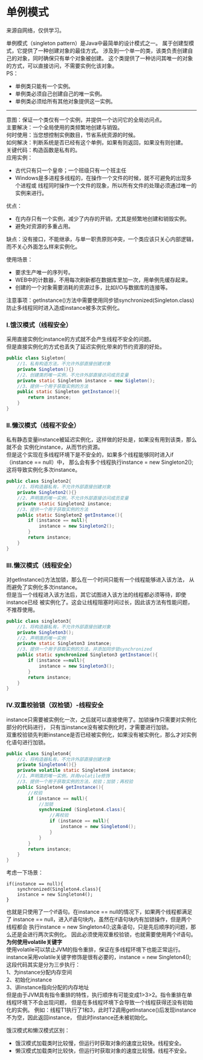 # 单例模式

来源自网络，仅供学习。

单例模式（singleton pattern）是Java中最简单的设计模式之一。
属于创建型模式，它提供了一种创建对象的最佳方式。
涉及到一个单一的类，该类负责创建自己的对象，同时确保只有单个对象被创建。
这个类提供了一种访问其唯一的对象的方式，可以直接访问，不需要实例化该对象。</br>
PS：</br>

* 单例类只能有一个实例。
* 单例类必须自己创建自己的唯一实例。
* 单例类必须给所有其他对象提供这一实例。

---
意图：保证一个类仅有一个实例，并提供一个访问它的全局访问点。</br>
主要解决：一个全局使用的类频繁地创建与销毁。  
何时使用：当您想控制实例数目，节省系统资源的时候。  
如何解决：判断系统是否已经有这个单例，如果有则返回，如果没有则创建。  
关键代码：构造函数是私有的。  
应用实例：  
* 古代只有只一个皇帝；一个班级只有一个班主任
* Windows是多进程多线程的，在操作一个文件的时候，就不可避免的出现多个进程或
线程同时操作一个文件的现象，所以所有文件的处理必须通过唯一的实例来进行。    

优点：  
* 在内存只有一个实例，减少了内存的开销，尤其是频繁地创建和销毁实例。
* 避免对资源的多重占用。  

缺点：没有接口，不能继承，与单一职责原则冲突，一个类应该只关心内部逻辑，
而不关心外面怎么样来实例化。  

使用场景：  
* 要求生产唯一的序列号。
* WEB中的计数器，不用每次刷新都在数据库里加一次，用单例先缓存起来。
* 创建的一个对象需要消耗的资源过多，比如I/O与数据库的连接等。  

注意事项：getInstance()方法中需要使用同步锁synchronized(Singleton.class)防止多线程同时进入造成instance被多次实例化。  


### I.饿汉模式（线程安全）  
采用直接实例化instance的方式就不会产生线程不安全的问题。  
但是直接实例化的方式也丢失了延迟实例化带来的节约资源的好处。  
```java
public class Sigleton{
    //1、私有构造方法，不允许外部直接创建对象
    private Singleton(){}
    //2、创建类的唯一实例，不允许外部直接访问成员变量
    private static Singleton instance = new Sigleton();
    //3、提供一个用于获取实例的方法
    public static Singleton getInstance(){
        return instance;
    }
}
```
### II.懒汉模式（线程不安全）  
私有静态变量instance被延迟实例化，这样做的好处是，如果没有用到该类，那么就不会
实例化instance，从而节约资源。  
但是这个实现在多线程环境下是不安全的，如果多个线程能够同时进入if（instance == null）中，
那么会有多个线程执行instance = new Singleton2();这将导致实例化多次instance。  
```java
public class Singleton2{
    //1、将构造器私有，不允许外部直接创建对象
    private Singleton2(){}
    //2、声明类的唯一实例，不允许外部直接访问成员变量
    private static Singleton2 instance;
    //3、提供一个用于获取实例的方法
    public static Singleton2 getInstance(){
        if (instance == null){
            instance = new Singleton2();
        }
        return instance;
    }
}
```
### III.懒汉模式（线程安全）  
对getInstance()方法加锁，那么在一个时间只能有一个线程能够进入该方法，
从而避免了实例化多次instance。  
但是当一个线程进入该方法后，其它试图进入该方法的线程都必须等待，即使instance已经
被实例化了。这会让线程阻塞时间过长，因此该方法有性能问题，不推荐使用。  
```java
public class singleton3{
    //1、将构造器私有，不允许外部直接创建对象
    private Singleton3();
    //2、声明类的唯一实例
    private static Singleton3 instance;
    //3、提供一个用于获取实例的方法，并添加同步锁synchronized
    public static synchronized Singleton3 getInstance(){
        if (instance ==null){
            instance = new Singleton3();
        }
        return instance;
    }
}
```
### IV.双重校验锁（双检锁）-线程安全
instance只需要被实例化一次，之后就可以直接使用了。加锁操作只需要对实例化部分的代码进行，
只有当instance没有被实例化时，才需要进行加锁。  
双重校验锁先判断instance是否已经被实例化，如果没有被实例化，那么才对实例化语句进行加锁。
```java
public class Singleton4{
    //2、将构造器私有，不允许外部直接创建对象
    private Singleton4(){}
    private volatile static Singleton4 instance;
    //1、声明类的唯一实例，并用volatile修饰
    //3、提供一个用于获取实例的方法，校验；加锁；再校验
    public Singleton4 getInstance(){
        //校验
        if (instance == null){
            //加锁
            synchronized (Singleton4.class){
                //再校验
                if (instance == null){
                    instance = new Singleton4();
                }
            }
        }
        return instance;
    }
}
```
考虑一下场景：
```
if(instance == null){
    synchronized(Singleton4.class){
    instance = new Singleton4();
}
```
也就是只使用了一个if语句。在instance == null的情况下，如果两个线程都满足了
instance == null，进入if语句块内，虽然在if语句块内有加锁操作，但是两个线程都会
执行instance = new Singleton4();这条语句，只是先后顺序的问题，那么还是会进行两次实例化。
因此必须使用双重校验锁，也就需要使用两个if语句。  
**为何使用volatile关键字**  
使用volatile可以禁止JVM的指令重排，保证在多线程环境下也能正常运行。  
instance采用volatile关键字修饰是很有必要的，instance = new Singleton4();
这段代码其实是分为三步执行：  
1、为instance分配内存空间  
2、初始化instance  
3、讲instance指向分配的内存地址  
但是由于JVM具有指令重排的特性，执行顺序有可能变成1>3>2。指令重排在单线程环境下不会出现问题，
但是在多线程环境下会导致一个线程获得还没有初始化的实例。
例如：线程T1执行了1和3，此时T2调用getInstance()后发现instance不为空，因此返回instance，
但此时instance还未被初始化。


饿汉模式和懒汉模式区别：
* 饿汉模式加载类时比较慢，但运行时获取对象的速度比较快。线程安全。
* 懒汉模式加载类时比较快，但运行时获取对象的速度比较慢。线程不安全。
    
